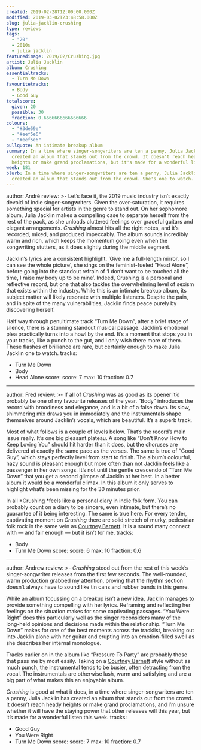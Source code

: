 ```yaml
---
created: 2019-02-28T12:00:00.000Z
modified: 2019-03-02T23:48:58.000Z
slug: julia-jacklin-crushing
type: reviews
tags:
  - "20"
  - 2010s
  - julia jacklin
featuredimage: 2019/02/Crushing.jpg
artist: Julia Jacklin
album: Crushing
essentialtracks:
  - Turn Me Down
favouritetracks:
  - Body
  - Good Guy
totalscore:
  given: 20
  possible: 30
  fraction: 0.6666666666666666
colours:
  - "#3de59e"
  - "#eef5e6"
  - "#eef5e6"
pullquote: An intimate breakup album
summary: In a time where singer-songwriters are ten a penny, Julia Jacklin has
  created an album that stands out from the crowd. It doesn't reach heady
  heights or make grand proclamations, but it's made for a wonderful listen.
week: 181
blurb: In a time where singer-songwriters are ten a penny, Julia Jacklin has
  created an album that stands out from the crowd. She's one to watch.
---
```

author: André
review: >-
  Let’s face it, the 2019 music industry isn’t exactly devoid of indie
  singer-songwriters. Given the over-saturation, it requires something special
  for artists in the genre to stand out. On her sophomore album, Julia Jacklin
  makes a compelling case to separate herself from the rest of the pack, as she
  unloads cluttered feelings over graceful guitars and elegant arrangements.
  *Crushing* almost hits all the right notes, and it’s recorded, mixed, and
  produced impeccably. The album sounds incredibly warm and rich, which keeps
  the momentum going even when the songwriting stutters, as it does slightly
  during the middle segment.

  Jacklin’s lyrics are a consistent highlight. ‘Give me a full-length mirror, so I can see the whole picture’, she sings on the feminist-fueled “Head Alone”, before going into the standout refrain of ‘I don’t want to be touched all the time, I raise my body up to be mine’. Indeed, Crushing is a personal and reflective record, but one that also tackles the overwhelming level of sexism that exists within the industry. While this is an intimate breakup album, its subject matter will likely resonate with multiple listeners. Despite the pain, and in spite of the many vulnerabilities, Jacklin finds peace purely by discovering herself.

  Half way through penultimate track “Turn Me Down”, after a brief stage of silence, there is a stunning standout musical passage. Jacklin’s emotional plea practically turns into a howl by the end. It’s a moment that stops you in your tracks, like a punch to the gut, and I only wish there more of them. These flashes of brilliance are rare, but certainly enough to make Julia Jacklin one to watch.
tracks:
  - Turn Me Down
  - ­­Body
  - ­­Head Alone
score:
  score: 7
  max: 10
  fraction: 0.7
---
author: Fred
review: >-
  If all of *Crushing* was as good as its opener it’d probably be one of my
  favourite releases of the year. “Body” introduces the record with broodiness
  and elegance, and is a bit of a false dawn. Its slow, shimmering mix draws you
  in immediately and the instrumentals shape themselves around Jacklin’s vocals,
  which are beautiful. It’s a superb track.

  Most of what follows is a couple of levels below. That’s the record’s main issue really. It’s one big pleasant plateau. A song like “Don’t Know How to Keep Loving You” should hit harder than it does, but the choruses are delivered at exactly the same pace as the verses. The same is true of “Good Guy”, which stays perfectly level from start to finish. The album’s colourful, hazy sound is pleasant enough but more often than not Jacklin feels like a passenger in her own songs. It’s not until the gentle crescendo of “Turn Me Down” that you get a second glimpse of Jacklin at her best. In a better album it would be a wonderful climax. In this album it only serves to highlight what’s been missing for the 30 minutes prior.

  In all *Crushing *feels like a personal diary in indie folk form. You can probably count on a diary to be sincere, even intimate, but there’s no guarantee of it being interesting. The same is true here. For every tender, captivating moment on *Crushing* there are solid stretch of murky, pedestrian folk rock in the same vein as [Courtney Barnett](<reviews/courtney-barnett-tell-me-how-you-really-feel/>). It is a sound many connect with — and fair enough — but it isn’t for me.
tracks:
  - Body
  - ­­Turn Me Down
score:
  score: 6
  max: 10
  fraction: 0.6
---
author: Andrew
review: >-
  *Crushing* stood out from the rest of this week’s singer-songwriter releases
  from the first few seconds. The well-rounded, warm production grabbed my
  attention, proving that the rhythm section doesn’t always have to sound like
  tin cans and rubber bands in this genre.

  While an album focussing on a breakup isn’t a new idea, Jacklin manages to provide something compelling with her lyrics. Reframing and reflecting her feelings on the situation makes for some captivating passages. “You Were Right” does this particularly well as the singer reconsiders many of the long-held opinions and decisions made within the relationship. “Turn Me Down” makes for one of the best moments across the tracklist, breaking out into Jacklin alone with her guitar and erupting into an emotion-filled swell as she describes her internal monologue.

  Tracks earlier on in the album like “Pressure To Party” are probably those that pass me by most easily. Taking on a [Courtney Barnett](<reviews/courtney-barnett-tell-me-how-you-really-feel/>) style without as much punch, the instrumental tends to be busier, often detracting from the vocal. The instrumentals are otherwise lush, warm and satisfying and are a big part of what makes this an enjoyable album.

  *Crushing* is good at what it does, in a time where singer-songwriters are ten a penny, Julia Jacklin has created an album that stands out from the crowd. It doesn’t reach heady heights or make grand proclamations, and I’m unsure whether it will have the staying power that other releases will this year, but it’s made for a wonderful listen this week.
tracks:
  - Good Guy
  - ­­You Were Right
  - ­­Turn Me Down
score:
  score: 7
  max: 10
  fraction: 0.7
